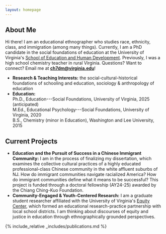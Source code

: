 ```yaml
---
layout: homepage
---
```


## About Me

Hi there! I am an educational ethnographer who studies race, ethnicity, class, and immigration (among many things). Currently, I am a PhD candidate in the social foundations of education at the University of Virginia's [School of Education and Human Development](https://education.virginia.edu/about/directory/christopher-hu). Previously, I was a high school chemistry teacher in rural Virginia. Questions? Want to connect? Email me at <b>[ch7dm@virginia.edu](mailto:ch7dm@virginia.edu)</b>!

- **Research & Teaching Interests:** the social-cultural-historical foundations of schooling and education, sociology & anthropology of education
- **Education:** <br> Ph.D., Education---Social Foundations, University of Virginia, 2025 (anticipated) <br> 
M.Ed., Educational Psychology---Social Foundations, University of Virginia, 2020 <br>
B.S., Chemistry (minor in Education), Washington and Lee University, 2015 

## Current Projects

- **Education and the Pursuit of Success in a Chinese Immigrant Community:** I am in the process of finalizing my dissertation, which examines the collective cultural practices of a highly educated professional-class Chinese community in the white affluent suburbs of NJ. How do immigrant communities navigate racialized America? How do immigrant communities define what it means to be successful? This project is funded through a doctoral fellowship (AY24-25) awarded by the Chiang Ching-Kuo Foundation.
- **Community-Engaged & Youth-Centered Research:** I am a graduate student researcher affiliated with the University of Virginia's [Equity Center](https://www.virginiaequitycenter.org/), which formed an educational research-practice partnership with local school districts. I am thinking about discourses of equity and justice in education through ethnographically grounded perspectives.

{% include_relative _includes/publications.md %}